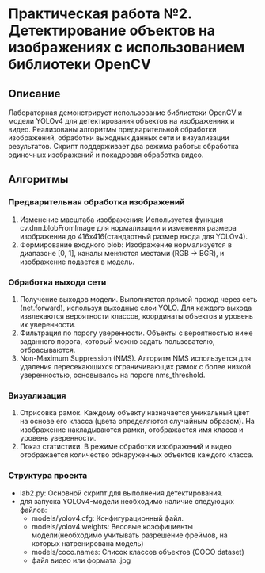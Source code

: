 # Практическая работа №2. Детектирование объектов на изображениях с использованием библиотеки OpenCV

## Описание

Лабораторная демонстрирует использование библиотеки OpenCV и модели YOLOv4 для детектирования объектов на изображениях и видео. Реализованы алгоритмы предварительной обработки изображений, обработки выходных данных сети и визуализации результатов. Скрипт поддерживает два режима работы: обработка одиночных изображений и покадровая обработка видео.

## Алгоритмы

### Предварительная обработка изображений
1. Изменение масштаба изображения: Используется функция cv.dnn.blobFromImage для нормализации и изменения размера изображения до 416x416(стандартный размер входа для YOLOv4).
2. Формирование входного blob: Изображение нормализуется в диапазоне [0, 1], каналы меняются местами (RGB → BGR), и изображение подается в модель.

### Обработка выхода сети
1. Получение выходов модели. Выполняется прямой проход через сеть (net.forward), используя выходные слои YOLO. Для каждого выхода извлекаются вероятности классов, координаты объектов и уровень их уверенности.
2. Фильтрация по порогу уверенности. Объекты с вероятностью ниже заданного порога, который можно задать пользователю, отбрасываются.
3. Non-Maximum Suppression (NMS). Алгоритм NMS используется для удаления пересекающихся ограничивающих рамок с более низкой уверенностью, основываясь на пороге nms_threshold.

### Визуализация
1. Отрисовка рамок. Каждому объекту назначается уникальный цвет на основе его класса (цвета определяются случайным образом). На изображение накладываются рамки, отображается имя класса и уровень уверенности.
2. Показ статистики. В режиме обработки изображений и видео отображается количество обнаруженных объектов каждого класса.

### Структура проекта

- lab2.py: Основной скрипт для выполнения детектирования.
- для запуска YOLOv4-модели необходимо наличие следующих файлов:
  - models/yolov4.cfg: Конфигурационный файл.
  - models/yolov4.weights: Весовые коэффициенты модели(необходимо учитывать разрешение фреймов, на которых натренирована модель)
  - models/coco.names: Список классов объектов (COCO dataset)
  - файл видео или формата .jpg

